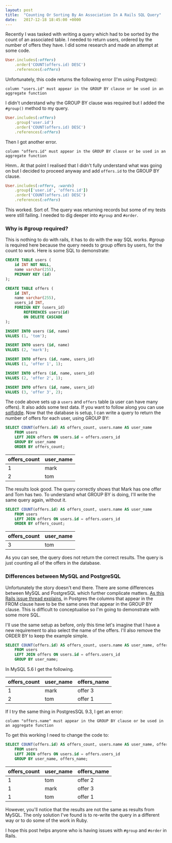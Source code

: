 ```yaml
---
layout: post
title:  "Counting Or Sorting By An Association In A Rails SQL Query"
date:   2017-12-18 18:45:00 +0000
---
```


Recently I was tasked with writing a query which had to be sorted by the count of an associated table. I needed to return users, ordered by the number of offers they have. I did some research and made an attempt at some code.

```ruby
User.includes(:offers)
    .order('COUNT(offers.id) DESC')
    .references(:offers)
```

Unfortunately, this code returns the following error (I'm using Postgres):

```
column "users.id" must appear in the GROUP BY clause or be used in an aggregate function
```

I didn't understand why the GROUP BY clause was required but I added the `#group()` method to my query.

```ruby
User.includes(:offers)
    .group('user.id')
    .order('COUNT(offers.id) DESC')
    .references(:offers)
```

Then I got another error.

```
column "offers.id" must appear in the GROUP BY clause or be used in an aggregate function
```

Hmm.. At that point I realised that I didn't fully understand what was going on but I decided to proceed anyway and add `offers.id` to the GROUP BY clause.

```ruby
User.includes(:offers, :wards)
    .group(['user.id', 'offers.id'])
    .order('COUNT(offers.id) DESC')
    .references(:offers)
```

This worked. Sort of. The query was returning records but some of my tests were still failing. I needed to dig deeper into `#group` and `#order`.

### Why is #group required?

This is nothing to do with rails, it has to do with the way SQL works. #group is required here because the query needs to group offers by users, for the count to work. Here is some SQL to demonstrate:

```SQL
CREATE TABLE users (
    id INT NOT NULL,
    name varchar(255),
    PRIMARY KEY (id)
);

CREATE TABLE offers (
    id INT,
    name varchar(255),
    users_id INT,
    FOREIGN KEY (users_id)
        REFERENCES users(id)
        ON DELETE CASCADE
);

INSERT INTO users (id, name)
VALUES (1, 'tom');

INSERT INTO users (id, name)
VALUES (2, 'mark');

INSERT INTO offers (id, name, users_id)
VALUES (1, 'offer 1', 1);

INSERT INTO offers (id, name, users_id)
VALUES (2, 'offer 2', 1);

INSERT INTO offers (id, name, users_id)
VALUES (3, 'offer 3', 2);
```

The code above sets up a `users` and `offers` table (a user can have many offers). It also adds some test data. If you want to follow along you can use [sqlfiddle](http://sqlfiddle.com). Now that the database is setup, I can write a query to return the number of offers for each user, using GROUP BY:

```SQL
SELECT COUNT(offers.id) AS offers_count, users.name AS user_name
    FROM users
    LEFT JOIN offers ON users.id = offers.users_id
    GROUP BY user_name
    ORDER BY offers_count;
```

| offers_count | user_name |
|-------------|-------------|
| 1           | mark        |
| 2           | tom         |


The results look good. The query correctly shows that Mark has one offer and Tom has two. To understand what GROUP BY is doing, I'll write the same query again, without it.

```SQL
SELECT COUNT(offers.id) AS offers_count, users.name AS user_name
    FROM users
    LEFT JOIN offers ON users.id = offers.users_id
    ORDER BY offers_count;
```

| offers_count | user_name |
|-------------|-------------|
| 3           | tom         |

As you can see, the query does not return the correct results. The query is just counting all of the offers in the database.

### Differences between MySQL and PostgreSQL
Unfortunately the story doesn't end there. There are some differences between MySQL and PostgreSQL which further complicate matters. [As this Rails issue thread explains](https://github.com/rails/rails/issues/1515), in Postgres the columns that appear in the FROM clause have to be the same ones that appear in the GROUP BY clause. This is difficult to conceptualise so I'm going to demonstrate with some more SQL.

I'll use the same setup as before, only this time let's imagine that I have a new requirement to also select the name of the offers. I'll also remove the ORDER BY to keep the example simple.

```SQL
SELECT COUNT(offers.id) AS offers_count, users.name AS user_name, offers.name AS offers_name
    FROM users
    LEFT JOIN offers ON users.id = offers.users_id
    GROUP BY user_name;
```

In MySQL 5.6 I get the following.

| offers_count | user_name | offers_name |
|-------------|-------------|------------|
| 1           | mark        | 	offer 3  |
| 2           | tom         |   offer 1  |

If I try the same thing in PostgresSQL 9.3, I get an error:

```
column "offers.name" must appear in the GROUP BY clause or be used in an aggregate function
```

To get this working I need to change the code to:

```SQL
SELECT COUNT(offers.id) AS offers_count, users.name AS user_name, offers.name AS offers_name
    FROM users
    LEFT JOIN offers ON users.id = offers.users_id
    GROUP BY user_name, offers_name;
```

| offers_count | user_name | offers_name |
|-------------|-------------|------------|
| 1           | tom        | 	offer 2  |
| 1           | mark         |   offer 3  |
| 1           | tom         |   offer 1  |

However, you'll notice that the results are not the same as results from MySQL. The only solution I've found is to re-write the query in a different way or to do some of the work in Ruby.

I hope this post helps anyone who is having issues with `#group` and `#order` in Rails.
